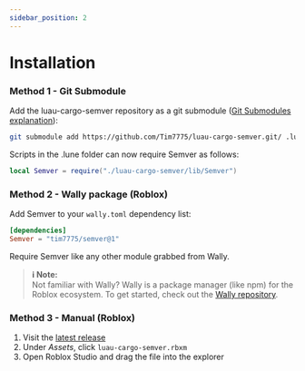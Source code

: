 ```yaml
---
sidebar_position: 2
---
```


# Installation

### Method 1 - Git Submodule
Add the luau-cargo-semver repository as a git submodule ([Git Submodules explanation](https://gist.github.com/gitaarik/8735255)):
```bash
git submodule add https://github.com/Tim7775/luau-cargo-semver.git/ .lune/luau-cargo-semver
```
Scripts in the .lune folder can now require Semver as follows:
```lua
local Semver = require("./luau-cargo-semver/lib/Semver")
```

### Method 2 - Wally package (Roblox)

Add Semver to your `wally.toml` dependency list:
```toml
[dependencies]
Semver = "tim7775/semver@1"
```

Require Semver like any other module grabbed from Wally.

> **:information_source: Note:**  
> Not familiar with Wally? Wally is a package manager (like npm) for the Roblox ecosystem.
To get started, check out the [Wally repository](https://github.com/UpliftGames/wally).

### Method 3 - Manual (Roblox)
1. Visit the [latest release](https://github.com/Tim7775/luau-cargo-semver/releases/latest)
2. Under *Assets*, click `luau-cargo-semver.rbxm`
3. Open Roblox Studio and drag the file into the explorer
